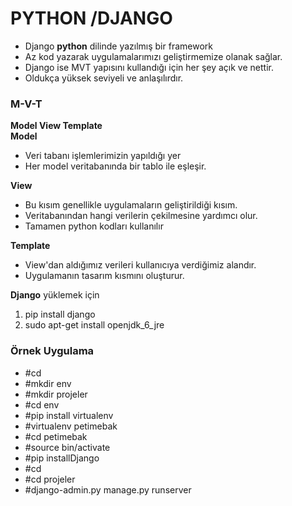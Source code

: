 PYTHON /DJANGO
==============
- Django **python** dilinde yazılmış bir framework  
- Az kod yazarak uygulamalarımızı geliştirmemize olanak sağlar.
- Django ise MVT yapısını kullandığı için her şey açık ve nettir.
- Oldukça yüksek seviyeli ve anlaşılırdır.  
### M-V-T
 
**Model View Template**  
**Model** 
 
- Veri tabanı işlemlerimizin yapıldığı yer  
- Her model veritabanında bir tablo ile eşleşir.

**View** 
 
- Bu kısım genellikle uygulamaların geliştirildiği kısım.  
- Veritabanından hangi verilerin çekilmesine yardımcı olur.  
- Tamamen python kodları kullanılır


**Template**  

- View'dan aldığımız verileri kullanıcıya verdiğimiz alandır.  
- Uygulamanın tasarım kısmını oluşturur.

**Django** yüklemek için  
1. pip install django  
2. sudo apt-get install openjdk_6_jre

### Örnek Uygulama 
  
- #cd  
- #mkdir env  
- #mkdir projeler
- #cd env
- #pip install virtualenv
- #virtualenv petimebak  
- #cd petimebak  
- #source bin/activate
- #pip installDjango
- #cd  
- #cd projeler 
- #django-admin.py manage.py runserver  




 


 

 

